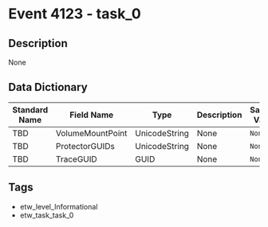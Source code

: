 # Event 4123 - task_0

## Description
None

## Data Dictionary
|Standard Name|Field Name|Type|Description|Sample Value|
|---|---|---|---|---|
|TBD|VolumeMountPoint|UnicodeString|None|`None`|
|TBD|ProtectorGUIDs|UnicodeString|None|`None`|
|TBD|TraceGUID|GUID|None|`None`|

## Tags
* etw_level_Informational
* etw_task_task_0